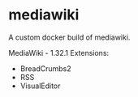 # mediawiki

A custom docker build of mediawiki.

MediaWiki - 1.32.1
Extensions:
- BreadCrumbs2
- RSS
- VisualEditor
